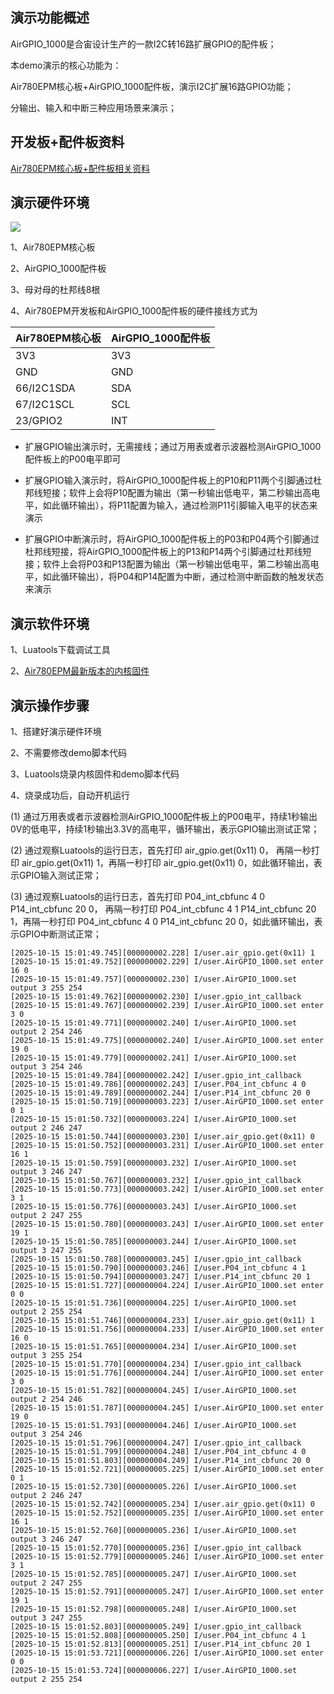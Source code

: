 
## 演示功能概述

AirGPIO_1000是合宙设计生产的一款I2C转16路扩展GPIO的配件板；

本demo演示的核心功能为：

Air780EPM核心板+AirGPIO_1000配件板，演示I2C扩展16路GPIO功能；

分输出、输入和中断三种应用场景来演示；


## 开发板+配件板资料

[Air780EPM核心板+配件板相关资料](https://docs.openluat.com/air780epm/product/shouce/)


## 演示硬件环境

![](https://docs.openluat.com/accessory/AirGPIO_1000/image/connect_Air780EPM.png)

1、Air780EPM核心板

2、AirGPIO_1000配件板

3、母对母的杜邦线8根

4、Air780EPM开发板和AirGPIO_1000配件板的硬件接线方式为

| Air780EPM核心板 | AirGPIO_1000配件板 |
| ------------ | ------------------ |
|     3V3     |         3V3        |
|     GND     |         GND        |
|    66/I2C1SDA    |         SDA        |
| 67/I2C1SCL |         SCL        |
|   23/GPIO2   |         INT        |

- 扩展GPIO输出演示时，无需接线；通过万用表或者示波器检测AirGPIO_1000配件板上的P00电平即可

- 扩展GPIO输入演示时，将AirGPIO_1000配件板上的P10和P11两个引脚通过杜邦线短接；软件上会将P10配置为输出（第一秒输出低电平，第二秒输出高电平，如此循环输出），将P11配置为输入，通过检测P11引脚输入电平的状态来演示

- 扩展GPIO中断演示时，将AirGPIO_1000配件板上的P03和P04两个引脚通过杜邦线短接，将AirGPIO_1000配件板上的P13和P14两个引脚通过杜邦线短接；软件上会将P03和P13配置为输出（第一秒输出低电平，第二秒输出高电平，如此循环输出），将P04和P14配置为中断，通过检测中断函数的触发状态来演示


## 演示软件环境

1、Luatools下载调试工具

2、[Air780EPM最新版本的内核固件](https://docs.openluat.com/air780epm/luatos/firmware/version/)


## 演示操作步骤

1、搭建好演示硬件环境

2、不需要修改demo脚本代码

3、Luatools烧录内核固件和demo脚本代码

4、烧录成功后，自动开机运行

   (1) 通过万用表或者示波器检测AirGPIO_1000配件板上的P00电平，持续1秒输出0V的低电平，持续1秒输出3.3V的高电平，循环输出，表示GPIO输出测试正常；

   (2) 通过观察Luatools的运行日志，首先打印 air_gpio.get(0x11) 0， 再隔一秒打印 air_gpio.get(0x11) 1，再隔一秒打印 air_gpio.get(0x11) 0，如此循环输出，表示GPIO输入测试正常；

   (3) 通过观察Luatools的运行日志，首先打印 P04_int_cbfunc 4 0      P14_int_cbfunc 20 0， 再隔一秒打印  P04_int_cbfunc 4 1      P14_int_cbfunc 20 1，再隔一秒打印 P04_int_cbfunc 4 0      P14_int_cbfunc 20 0，如此循环输出，表示GPIO中断测试正常；

```
[2025-10-15 15:01:49.745][000000002.228] I/user.air_gpio.get(0x11) 1
[2025-10-15 15:01:49.752][000000002.229] I/user.AirGPIO_1000.set enter 16 0
[2025-10-15 15:01:49.757][000000002.230] I/user.AirGPIO_1000.set output 3 255 254
[2025-10-15 15:01:49.762][000000002.230] I/user.gpio_int_callback
[2025-10-15 15:01:49.767][000000002.239] I/user.AirGPIO_1000.set enter 3 0
[2025-10-15 15:01:49.771][000000002.240] I/user.AirGPIO_1000.set output 2 254 246
[2025-10-15 15:01:49.775][000000002.240] I/user.AirGPIO_1000.set enter 19 0
[2025-10-15 15:01:49.779][000000002.241] I/user.AirGPIO_1000.set output 3 254 246
[2025-10-15 15:01:49.784][000000002.242] I/user.gpio_int_callback
[2025-10-15 15:01:49.786][000000002.243] I/user.P04_int_cbfunc 4 0
[2025-10-15 15:01:49.789][000000002.244] I/user.P14_int_cbfunc 20 0
[2025-10-15 15:01:50.719][000000003.223] I/user.AirGPIO_1000.set enter 0 1
[2025-10-15 15:01:50.732][000000003.224] I/user.AirGPIO_1000.set output 2 246 247
[2025-10-15 15:01:50.744][000000003.230] I/user.air_gpio.get(0x11) 0
[2025-10-15 15:01:50.752][000000003.231] I/user.AirGPIO_1000.set enter 16 1
[2025-10-15 15:01:50.759][000000003.232] I/user.AirGPIO_1000.set output 3 246 247
[2025-10-15 15:01:50.767][000000003.232] I/user.gpio_int_callback
[2025-10-15 15:01:50.773][000000003.242] I/user.AirGPIO_1000.set enter 3 1
[2025-10-15 15:01:50.776][000000003.243] I/user.AirGPIO_1000.set output 2 247 255
[2025-10-15 15:01:50.780][000000003.243] I/user.AirGPIO_1000.set enter 19 1
[2025-10-15 15:01:50.785][000000003.244] I/user.AirGPIO_1000.set output 3 247 255
[2025-10-15 15:01:50.788][000000003.245] I/user.gpio_int_callback
[2025-10-15 15:01:50.790][000000003.246] I/user.P04_int_cbfunc 4 1
[2025-10-15 15:01:50.794][000000003.247] I/user.P14_int_cbfunc 20 1
[2025-10-15 15:01:51.727][000000004.224] I/user.AirGPIO_1000.set enter 0 0
[2025-10-15 15:01:51.736][000000004.225] I/user.AirGPIO_1000.set output 2 255 254
[2025-10-15 15:01:51.746][000000004.233] I/user.air_gpio.get(0x11) 1
[2025-10-15 15:01:51.756][000000004.233] I/user.AirGPIO_1000.set enter 16 0
[2025-10-15 15:01:51.765][000000004.234] I/user.AirGPIO_1000.set output 3 255 254
[2025-10-15 15:01:51.770][000000004.234] I/user.gpio_int_callback
[2025-10-15 15:01:51.776][000000004.244] I/user.AirGPIO_1000.set enter 3 0
[2025-10-15 15:01:51.782][000000004.245] I/user.AirGPIO_1000.set output 2 254 246
[2025-10-15 15:01:51.787][000000004.245] I/user.AirGPIO_1000.set enter 19 0
[2025-10-15 15:01:51.793][000000004.246] I/user.AirGPIO_1000.set output 3 254 246
[2025-10-15 15:01:51.796][000000004.247] I/user.gpio_int_callback
[2025-10-15 15:01:51.799][000000004.248] I/user.P04_int_cbfunc 4 0
[2025-10-15 15:01:51.803][000000004.249] I/user.P14_int_cbfunc 20 0
[2025-10-15 15:01:52.721][000000005.225] I/user.AirGPIO_1000.set enter 0 1
[2025-10-15 15:01:52.730][000000005.226] I/user.AirGPIO_1000.set output 2 246 247
[2025-10-15 15:01:52.742][000000005.234] I/user.air_gpio.get(0x11) 0
[2025-10-15 15:01:52.752][000000005.235] I/user.AirGPIO_1000.set enter 16 1
[2025-10-15 15:01:52.760][000000005.236] I/user.AirGPIO_1000.set output 3 246 247
[2025-10-15 15:01:52.770][000000005.236] I/user.gpio_int_callback
[2025-10-15 15:01:52.779][000000005.246] I/user.AirGPIO_1000.set enter 3 1
[2025-10-15 15:01:52.785][000000005.247] I/user.AirGPIO_1000.set output 2 247 255
[2025-10-15 15:01:52.791][000000005.247] I/user.AirGPIO_1000.set enter 19 1
[2025-10-15 15:01:52.798][000000005.248] I/user.AirGPIO_1000.set output 3 247 255
[2025-10-15 15:01:52.803][000000005.249] I/user.gpio_int_callback
[2025-10-15 15:01:52.808][000000005.250] I/user.P04_int_cbfunc 4 1
[2025-10-15 15:01:52.813][000000005.251] I/user.P14_int_cbfunc 20 1
[2025-10-15 15:01:53.721][000000006.226] I/user.AirGPIO_1000.set enter 0 0
[2025-10-15 15:01:53.724][000000006.227] I/user.AirGPIO_1000.set output 2 255 254
```

